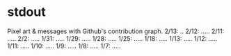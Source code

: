 # stdout
Pixel art &amp; messages with Github's contribution graph.
2/13: ..
2/12: .....
2/11: .....
2/2: .....
1/31: .....
1/29: .....
1/28: .....
1/25: .....
1/18: .....
1/13: .....
1/12: .....
1/11: .....
1/10: .....
1/9: .....
1/8: .....
1/7: .....


